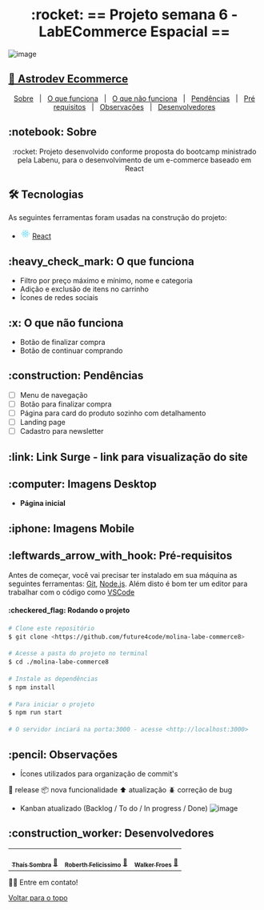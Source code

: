 <h1 align="center" id="top">:rocket: == Projeto semana 6 - LabECommerce Espacial ==</h1>

![image](https://user-images.githubusercontent.com/80704054/121716694-b5546e00-cab6-11eb-815d-0fc9412f8094.png)

<h2 align="left">
    <a href="https://pt-br.reactjs.org/">🔗 Astrodev Ecommerce</a>
</h2>

<p align="center">
  <a href="#sobre">Sobre</a> &#xa0; | &#xa0; 
  <a href="#funciona">O que funciona</a> &#xa0; | &#xa0;
  <a href="#nao-funciona">O que não funciona</a> &#xa0; | &#xa0;
  <a href="#pendente">Pendências</a> &#xa0; | &#xa0;
  <a href="#requisitos">Pré requisitos</a> &#xa0; | &#xa0;
  <a href="#observacoes">Observações</a> &#xa0; | &#xa0;
  <a href="#desenvolvedores">Desenvolvedores</a>
</p>

<h2 id="sobre">:notebook: Sobre </h2>

<p align="center">:rocket: Projeto desenvolvido conforme proposta do bootcamp ministrado pela Labenu, para o desenvolvimento de um e-commerce baseado em React </p>

<h2 id="tecnologias"> 🛠 Tecnologias </h2>

As seguintes ferramentas foram usadas na construção do projeto:

- <code><img height="20" src="https://raw.githubusercontent.com/github/explore/80688e429a7d4ef2fca1e82350fe8e3517d3494d/topics/react/react.png"></code> [React](https://pt-br.reactjs.org/)


<h2 id="funciona">:heavy_check_mark: O que funciona</h2>

* Filtro por preço máximo e mínimo, nome e categoria
* Adição e exclusão de itens no carrinho
* Ícones de redes sociais

<h2 id="nao-funciona">:x: O que não funciona</h2>

* Botão de finalizar compra
* Botão de continuar comprando
 
<h2 id="pendente">:construction: Pendências</h2>

- [ ] Menu de navegação
- [ ] Botão para finalizar compra
- [ ] Página para card do produto sozinho com detalhamento
- [ ] Landing page
- [ ] Cadastro para newsletter

<h2 id="link">:link: Link Surge - link para visualização do site</h2>


<h2 id="imagens">:computer: Imagens Desktop</h2>

- **Página inicial**

<h2>:iphone: Imagens Mobile</h2>

<h2 id="requisitos">:leftwards_arrow_with_hook: Pré-requisitos</h2>

Antes de começar, você vai precisar ter instalado em sua máquina as seguintes ferramentas:
[Git](https://git-scm.com), [Node.js](https://nodejs.org/en/). 
Além disto é bom ter um editor para trabalhar com o código como [VSCode](https://code.visualstudio.com/)

<h4>:checkered_flag: Rodando o projeto </h4>

```bash
# Clone este repositório
$ git clone <https://github.com/future4code/molina-labe-commerce8>

# Acesse a pasta do projeto no terminal
$ cd ./molina-labe-commerce8

# Instale as dependências
$ npm install

# Para iniciar o projeto
$ npm run start

# O servidor inciará na porta:3000 - acesse <http://localhost:3000>
```

<h2 id="observacoes">:pencil: Observações</h2>

- Ícones utilizados para organização de commit's

:checkered_flag: release
:package: nova funcionalidade 
:arrow_up: atualização 
:beetle: correção de bug

- Kanban atualizado (Backlog / To do / In progress / Done)
![image](https://user-images.githubusercontent.com/80704054/121727181-f3a35a80-cac1-11eb-9cde-41fa5748e1ed.png)



<h2 id="desenvolvedores">:construction_worker: Desenvolvedores</h2>

<table> 
<tr>
<td align="center"><a href="https://github.com/tshadz"><img style="border-radius: 50%" src="https://avatars.githubusercontent.com/u/80704054?v=4" width="100px" alt=""/>
 <br />
 <sub><b>Thaís Sombra</b></sub></a> <a href="https://github.com/tshadz">🚀</a></td>
 
 
<td align="center"><a href="https://github.com/roberthfelicissimo"><img style="border-radius: 50%" src="https://avatars.githubusercontent.com/u/82901654?v=4" width="100px" alt=""/>
 <br />
 <sub><b>Roberth Felicissimo</b></sub></a> <a href="https://github.com/roberthfelicissimo">🚀</a></td>
 
 
<td align="center"><a href="https://github.com/WalkerFroes"><img style="border-radius: 50%" src="https://avatars.githubusercontent.com/u/82901654?v=4" width="100px" alt=""/>
 <br />
 <sub><b>Walker Froes</b></sub></a> <a href="https://github.com/WalkerFroes">🚀</a></td>
</tr>
</table>

👋🏽 Entre em contato!

<a href="#top">Voltar para o topo</a>
